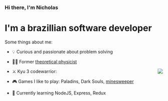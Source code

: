 ### Hi there, I'm Nicholas 
# I'm a brazillian software developer

Some things about me:

- 💡 Curious and passionate about problem solving

- 🧑‍🔬 Former <a href="https://link.springer.com/article/10.1007/s10701-020-00321-z" target="_blank" > theoretical physicist </a>

- ⚔️ Kyu 3 codewarrior: <a href="https://www.codewars.com/users/nicholas1301" target="_blank"> <img align="right" src="https://www.codewars.com/users/nicholas1301/badges/small"> </a>

- 🎮 Games I like to play: Paladins, Dark Souls, <a href="https://github.com/nicholas1301/minesweeper-clone" target="_blank">minesweeper</a>

- 🌱 Currently learning NodeJS, Express, Redux

